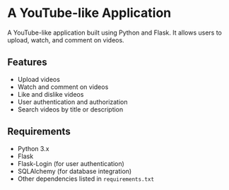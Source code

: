 # A YouTube-like Application

A YouTube-like application built using Python and Flask. It allows users to upload, watch, and comment on videos. 

## Features
- Upload videos
- Watch and comment on videos
- Like and dislike videos
- User authentication and authorization
- Search videos by title or description

## Requirements
- Python 3.x
- Flask
- Flask-Login (for user authentication)
- SQLAlchemy (for database integration)
- Other dependencies listed in `requirements.txt`

